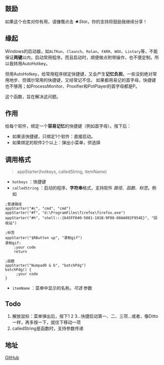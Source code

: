 ## 鼓励

如果这个仓库对你有用，请慷慨点击 _★Star_。你的支持将鼓励我继续分享！

## 缘起

Windows的启动器，如`ALTRun`、`Claunch`、`Rolan`、`FARR`、`WOX`、`Listary`等，不能保证**两键**以内，启动常用程序。而且启动时，顺便做点附带操作，也不便定制。所以我转用AutoHotkey。

但用AutoHotkey，给常用程序绑定快捷键，又会产生**记忆负担**。一些没到绝对常用地步、但偶尔常用的快捷键，又经常记不住。
如果都用易记的首字母，快捷键也不够用；如ProcessMonitor、Proxifier和PotPlayer的首字母都是P。

这个函数，旨在解决这问题。

## 作用

给每个软件，绑定一个**容易记忆**的快捷键（例如首字母）。按下后：

* 如果该快捷键，只绑定1个软件：直接启动。
* 如果绑定的软件2个以上：弹出小菜单，供选择

## 调用格式

> appStarter(hotkeys, calledString, itemName)

* `hotkeys` ：快捷键
* `calledString` ：启动的程序，**字符串**格式，支持软件 _路径_、_函数_、_标签_。例如

```AutoHotkey
;普通路径
appStarter("#c", "cmd", "cmd")
appStarter("#f", "d:\ProgramFiles\firefox\firefox.exe")
appStarter("#h", "shell:::{645FF040-5081-101B-9F08-00AA002F954E}", "回收站")

;标签
appStarter("$RButton up", "录制gif")
录制gif:
	;your code
	return

;函数
appStarter("Numpad0 & b", "batchPdg")
batchPdg() {
     ;your code
}
```

* `itemName` ：菜单中显示的名称。_可选_ 参数

## Todo

1. 解放鼠标：菜单弹出后，按下1 2 3…快捷启动第一、二、三项…或者，像Ditto一样，再多按一下，就往下移动一项
2. calledString是函数时，支持参数传递

## 地址

[GitHub](https://github.com/waldens/AutoHotkey-Script/tree/master/Functions/appStarter%20%E5%BF%AB%E9%80%9F%E5%90%AF%E5%8A%A8%E5%99%A8)

